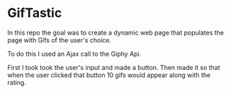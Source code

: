 # GifTastic

In this repo the goal was to create a dynamic web page that populates the page with Gifs of the user's choice. 

To do this I used an Ajax call to the Giphy Api. 

First I took took the user's input and made a button. Then made it so that when the user clicked that button 10 gifs would appear along with the rating.